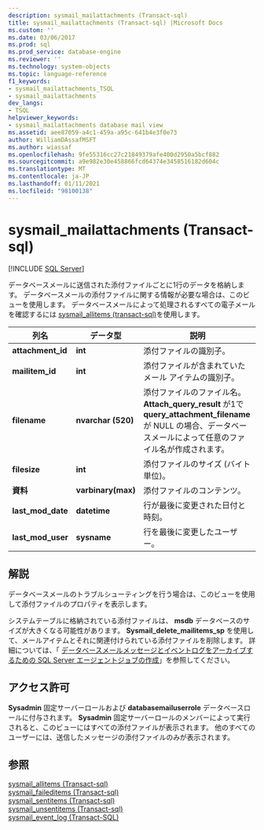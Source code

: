 ```yaml
---
description: sysmail_mailattachments (Transact-sql)
title: sysmail_mailattachments (Transact-sql) |Microsoft Docs
ms.custom: ''
ms.date: 03/06/2017
ms.prod: sql
ms.prod_service: database-engine
ms.reviewer: ''
ms.technology: system-objects
ms.topic: language-reference
f1_keywords:
- sysmail_mailattachments_TSQL
- sysmail_mailattachments
dev_langs:
- TSQL
helpviewer_keywords:
- sysmail_mailattachments database mail view
ms.assetid: aee87059-a4c1-459a-a95c-641b4e3f0e73
author: WilliamDAssafMSFT
ms.author: wiassaf
ms.openlocfilehash: 9fe55316cc27c21849379afe400d2950a5bcf882
ms.sourcegitcommit: a9e982e30e458866fcd64374e3458516182d604c
ms.translationtype: MT
ms.contentlocale: ja-JP
ms.lasthandoff: 01/11/2021
ms.locfileid: "98100138"
---
```

# <a name="sysmail_mailattachments-transact-sql"></a>sysmail_mailattachments (Transact-sql)
[!INCLUDE [SQL Server](../../includes/applies-to-version/sqlserver.md)]

  データベースメールに送信された添付ファイルごとに1行のデータを格納します。 データベースメールの添付ファイルに関する情報が必要な場合は、このビューを使用します。 データベースメールによって処理されるすべての電子メールを確認するには [sysmail_allitems &#40;transact-sql&#41;](../../relational-databases/system-catalog-views/sysmail-allitems-transact-sql.md)を使用します。  
  
|列名|データ型|説明|  
|-----------------|---------------|-----------------|  
|**attachment_id**|**int**|添付ファイルの識別子。|  
|**mailitem_id**|**int**|添付ファイルが含まれていたメール アイテムの識別子。|  
|**filename**|**nvarchar (520)**|添付ファイルのファイル名。 **Attach_query_result** が1で **query_attachment_filename** が NULL の場合、データベースメールによって任意のファイル名が作成されます。|  
|**filesize**|**int**|添付ファイルのサイズ (バイト単位)。|  
|**資料**|**varbinary(max)**|添付ファイルのコンテンツ。|  
|**last_mod_date**|**datetime**|行が最後に変更された日付と時刻。|  
|**last_mod_user**|**sysname**|行を最後に変更したユーザー。|  
  
## <a name="remarks"></a>解説  
 データベースメールのトラブルシューティングを行う場合は、このビューを使用して添付ファイルのプロパティを表示します。  
  
 システムテーブルに格納されている添付ファイルは、 **msdb** データベースのサイズが大きくなる可能性があります。 **Sysmail_delete_mailitems_sp** を使用して、メールアイテムとそれに関連付けられている添付ファイルを削除します。 詳細については、「 [データベースメールメッセージとイベントログをアーカイブするための SQL Server エージェントジョブの作成](../../relational-databases/database-mail/create-a-sql-server-agent-job-to-archive-database-mail-messages-and-event-logs.md)」を参照してください。  
  
## <a name="permissions"></a>アクセス許可  
 **Sysadmin** 固定サーバーロールおよび **databasemailuserrole** データベースロールに付与されます。 **Sysadmin** 固定サーバーロールのメンバーによって実行されると、このビューにはすべての添付ファイルが表示されます。 他のすべてのユーザーには、送信したメッセージの添付ファイルのみが表示されます。  
  
## <a name="see-also"></a>参照  
 [sysmail_allitems &#40;Transact-sql&#41;](../../relational-databases/system-catalog-views/sysmail-allitems-transact-sql.md)   
 [sysmail_faileditems &#40;Transact-sql&#41;](../../relational-databases/system-catalog-views/sysmail-faileditems-transact-sql.md)   
 [sysmail_sentitems &#40;Transact-sql&#41;](../../relational-databases/system-catalog-views/sysmail-sentitems-transact-sql.md)   
 [sysmail_unsentitems &#40;Transact-sql&#41;](../../relational-databases/system-catalog-views/sysmail-unsentitems-transact-sql.md)   
 [sysmail_event_log &#40;Transact-SQL&#41;](../../relational-databases/system-catalog-views/sysmail-event-log-transact-sql.md)  
  
  
